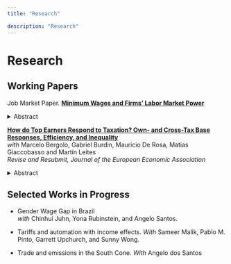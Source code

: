 ```yaml
---
title: "Research"

description: "Research"
---
```



# Research

## Working Papers

Job Market Paper. [__Minimum Wages and Firms’ Labor Market Power__](jmp_hrueda.pdf) 

<details>
<summary>Abstract</summary>
<p style="text-align: justify;">
Using matched employer-employee data, I empirically and theoretically study the effects of increased minimum wages in Uruguay.  My calibrated model includes oligopsonistic competition and heterogeneous firms.  I find that despite the almost doubling of the minimum wage, there was little effect on the aggregate markdown and the extent of misallocation.
</details>
</p>
</p>

[__How do Top Earners Respond to Taxation? Own- and Cross-Tax Base Responses, Efficiency, and Inequality__](https://papers.ssrn.com/sol3/papers.cfm?abstract_id=4007698) \
_with_ Marcelo Bergolo, Gabriel Burdin, Mauricio De Rosa, Matias Giaccobasso and Martín Leites \
_Revise and Resubmit, Journal of the European Economic Association_

<details>
<summary>Abstract</summary>
<p style="text-align: justify;">
This paper studies how top earners in Uruguay responded to a 2012 tax reform that raised top labor income tax rates. Using administrative data and a difference-in-differences approach, we find that high-income taxpayers reduced reported labor income and shifted income toward corporate and capital sources. The reform increased tax revenue but had limited effects on inequality, as income shifting weakened its redistributive impact.
</p>
</details>

## Selected Works in Progress

- Gender Wage Gap in Brazil \
_with_ Chinhui Juhn, Yona Rubinstein, and Angelo Santos. 

- Tariffs and automation with income effects. _With_ Sameer Malik, Pablo M. Pinto, Garrett
Upchurch, and Sunny Wong.

- Trade and emissions in the South Cone. _With_ Angelo dos Santos
